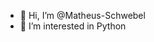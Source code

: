 - 👋 Hi, I’m @Matheus-Schwebel
- 👀 I’m interested in Python
<!-- - 🌱 I’m currently learning Python, R and Web -->
